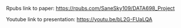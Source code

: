 Rpubs link to paper: https://rpubs.com/SaneSky109/DATA698_Project

Youtube link to presentation: https://youtu.be/bL2G-FUaLQA
